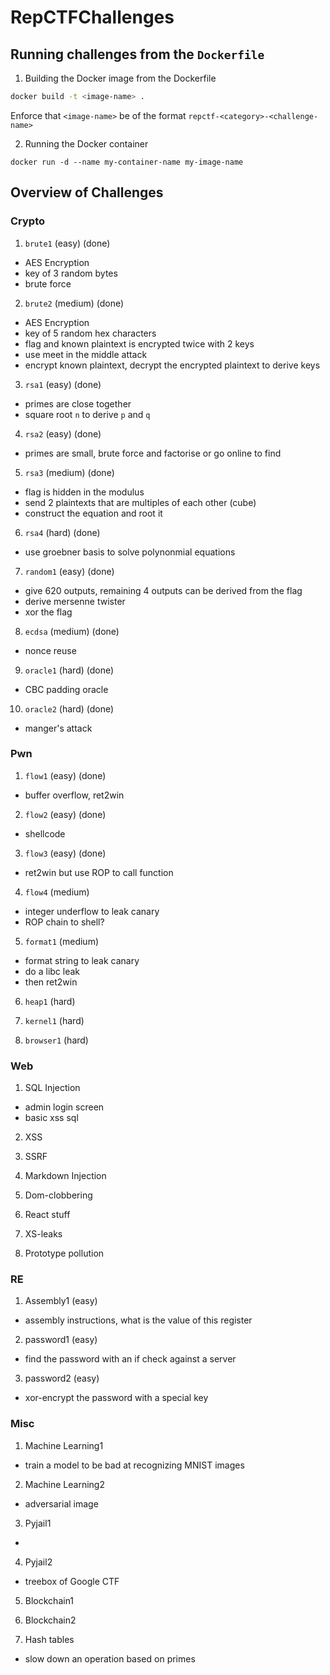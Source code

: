 # RepCTFChallenges

## Running challenges from the `Dockerfile`

1. Building the Docker image from the Dockerfile

```bash
docker build -t <image-name> .
```

Enforce that `<image-name>` be of the format `repctf-<category>-<challenge-name>`

2. Running the Docker container

```
docker run -d --name my-container-name my-image-name
```

## Overview of Challenges

### Crypto

1. `brute1` (easy) (done)

- AES Encryption
- key of 3 random bytes
- brute force

2. `brute2` (medium) (done)

- AES Encryption
- key of 5 random hex characters
- flag and known plaintext is encrypted twice with 2 keys
- use meet in the middle attack
- encrypt known plaintext, decrypt the encrypted plaintext to derive keys

3. `rsa1` (easy) (done)

- primes are close together
- square root `n` to derive `p` and `q`

4. `rsa2` (easy) (done)

- primes are small, brute force and factorise or go online to find

5. `rsa3` (medium) (done)

- flag is hidden in the modulus
- send 2 plaintexts that are multiples of each other (cube)
- construct the equation and root it

6. `rsa4` (hard) (done)

- use groebner basis to solve polynonmial equations

7. `random1` (easy) (done)

- give 620 outputs, remaining 4 outputs can be derived from the flag
- derive mersenne twister
- xor the flag

8. `ecdsa` (medium) (done)

- nonce reuse

9. `oracle1` (hard) (done)

- CBC padding oracle

10. `oracle2` (hard) (done)

- manger's attack

### Pwn

1. `flow1` (easy) (done)

- buffer overflow, ret2win

2. `flow2` (easy) (done)

- shellcode

3. `flow3` (easy) (done)

- ret2win but use ROP to call function

4. `flow4` (medium)

- integer underflow to leak canary
- ROP chain to shell?

5. `format1` (medium)

- format string to leak canary
- do a libc leak
- then ret2win

6. `heap1` (hard)

7. `kernel1` (hard)

8. `browser1` (hard)

### Web

1. SQL Injection

- admin login screen
- basic xss sql

2. XSS

3. SSRF

4. Markdown Injection

5. Dom-clobbering

6. React stuff

7. XS-leaks

8. Prototype pollution

### RE

1. Assembly1 (easy)

- assembly instructions, what is the value of this register

2. password1 (easy)

- find the password with an if check against a server

3. password2 (easy)

- xor-encrypt the password with a special key

### Misc

1. Machine Learning1

- train a model to be bad at recognizing MNIST images

2. Machine Learning2

- adversarial image

3. Pyjail1

-

4. Pyjail2

- treebox of Google CTF

5. Blockchain1

6. Blockchain2

7. Hash tables

- slow down an operation based on primes
